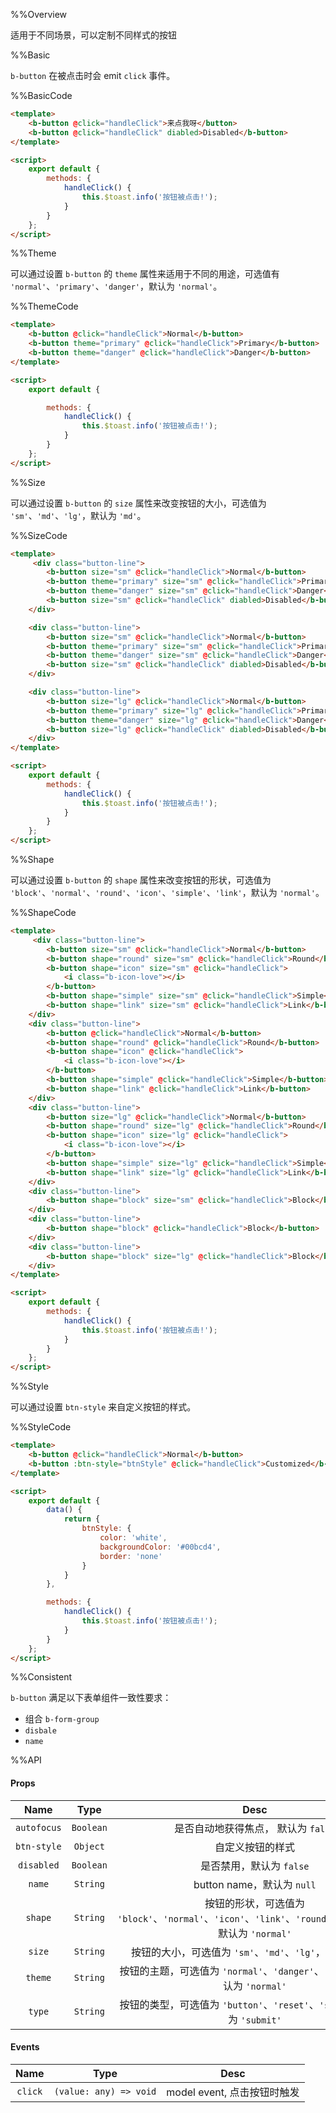 %%Overview

适用于不同场景，可以定制不同样式的按钮

%%Basic

`b-button` 在被点击时会 emit `click` 事件。

%%BasicCode

```html
<template>
    <b-button @click="handleClick">来点我呀</button>
    <b-button @click="handleClick" diabled>Disabled</b-button>
</template>

<script>
    export default {
        methods: {
            handleClick() {
                this.$toast.info('按钮被点击!');
            }
        }
    };
</script>
```

%%Theme

可以通过设置 `b-button` 的 `theme` 属性来适用于不同的用途，可选值有 `'normal'`、`'primary'`、`'danger'`，默认为 `'normal'`。  

%%ThemeCode

```html
<template>
    <b-button @click="handleClick">Normal</b-button>
    <b-button theme="primary" @click="handleClick">Primary</b-button>
    <b-button theme="danger" @click="handleClick">Danger</b-button>
</template>

<script>
    export default {

        methods: {
            handleClick() {
                this.$toast.info('按钮被点击!');
            }
        }
    };
</script>
```

%%Size

可以通过设置 `b-button` 的 `size` 属性来改变按钮的大小，可选值为 `'sm'`、`'md'`、`'lg'`，默认为 `'md'`。

%%SizeCode

```html
<template>
     <div class="button-line">
        <b-button size="sm" @click="handleClick">Normal</b-button>
        <b-button theme="primary" size="sm" @click="handleClick">Primary</b-button>
        <b-button theme="danger" size="sm" @click="handleClick">Danger</b-button>
        <b-button size="sm" @click="handleClick" diabled>Disabled</b-button>
    </div>

    <div class="button-line">
        <b-button size="sm" @click="handleClick">Normal</b-button>
        <b-button theme="primary" size="sm" @click="handleClick">Primary</b-button>
        <b-button theme="danger" size="sm" @click="handleClick">Danger</b-button>
        <b-button size="sm" @click="handleClick" diabled>Disabled</b-button>
    </div>

    <div class="button-line">
        <b-button size="lg" @click="handleClick">Normal</b-button>
        <b-button theme="primary" size="lg" @click="handleClick">Primary</b-button>
        <b-button theme="danger" size="lg" @click="handleClick">Danger</b-button>
        <b-button size="lg" @click="handleClick" diabled>Disabled</b-button>
    </div>
</template>

<script>
    export default {
        methods: {
            handleClick() {
                this.$toast.info('按钮被点击!');
            }
        }
    };
</script>
```

%%Shape

可以通过设置 `b-button` 的 `shape` 属性来改变按钮的形状，可选值为 `'block'`、`'normal'`、`'round'`、`'icon'`、`'simple'`、`'link'`，默认为 `'normal'`。

%%ShapeCode

```html
<template>
     <div class="button-line">
        <b-button size="sm" @click="handleClick">Normal</b-button>
        <b-button shape="round" size="sm" @click="handleClick">Round</b-button>
        <b-button shape="icon" size="sm" @click="handleClick">
            <i class="b-icon-love"></i>
        </b-button>
        <b-button shape="simple" size="sm" @click="handleClick">Simple</b-button>
        <b-button shape="link" size="sm" @click="handleClick">Link</b-button>
    </div>
    <div class="button-line">
        <b-button @click="handleClick">Normal</b-button>
        <b-button shape="round" @click="handleClick">Round</b-button>
        <b-button shape="icon" @click="handleClick">
            <i class="b-icon-love"></i>
        </b-button>
        <b-button shape="simple" @click="handleClick">Simple</b-button>
        <b-button shape="link" @click="handleClick">Link</b-button>
    </div>
    <div class="button-line">
        <b-button size="lg" @click="handleClick">Normal</b-button>
        <b-button shape="round" size="lg" @click="handleClick">Round</b-button>
        <b-button shape="icon" size="lg" @click="handleClick">
            <i class="b-icon-love"></i>
        </b-button>
        <b-button shape="simple" size="lg" @click="handleClick">Simple</b-button>
        <b-button shape="link" size="lg" @click="handleClick">Link</b-button>
    </div>
    <div class="button-line">
        <b-button shape="block" size="sm" @click="handleClick">Block</b-button>
    </div>
    <div class="button-line">
        <b-button shape="block" @click="handleClick">Block</b-button>
    </div>
    <div class="button-line">
        <b-button shape="block" size="lg" @click="handleClick">Block</b-button>
    </div>
</template>

<script>
    export default {
        methods: {
            handleClick() {
                this.$toast.info('按钮被点击!');
            }
        }
    };
</script>
```

%%Style

可以通过设置 `btn-style` 来自定义按钮的样式。

%%StyleCode

```html
<template>
    <b-button @click="handleClick">Normal</b-button>
    <b-button :btn-style="btnStyle" @click="handleClick">Customized</b-button>
</template>

<script>
    export default {
        data() {
            return {
                btnStyle: {
                    color: 'white',
                    backgroundColor: '#00bcd4',
                    border: 'none'
                }
            }
        },

        methods: {
            handleClick() {
                this.$toast.info('按钮被点击!');
            }
        }
    };
</script>
```

%%Consistent

`b-button` 满足以下表单组件一致性要求：
* 组合 `b-form-group`
* `disbale`
* `name`

%%API

#### Props

|Name|Type|Desc|
|:-:|:-:|:-:|
|`autofocus`|`Boolean`|是否自动地获得焦点， 默认为 `false`|
|`btn-style`|`Object`|自定义按钮的样式|
|`disabled`|`Boolean`|是否禁用，默认为 `false`|
|`name`|`String`|button name，默认为 `null`|
|`shape`|`String`|按钮的形状，可选值为 `'block'`、`'normal'`、`'icon'`、`'link'`、`'round'`、`'simple'`，默认为 `'normal'`|
|`size`|`String`|按钮的大小，可选值为 `'sm'`、`'md'`、`'lg'`，默认为 `'md'`|
|`theme`|`String`|按钮的主题，可选值为 `'normal'`、`'danger'`、`'primary'`，默认为 `'normal'`|
|`type`|`String`|按钮的类型，可选值为 `'button'`、`'reset'`、`'submit'`，默认为 `'submit'`|

#### Events

|Name|Type|Desc|
|:-:|:-:|:-:|
|`click`|`(value: any) => void`|model event, 点击按钮时触发|
